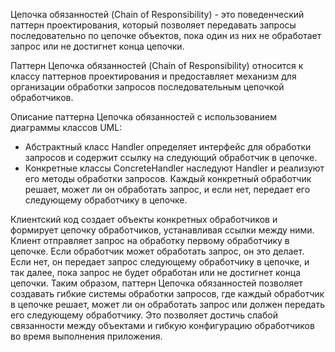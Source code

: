 Цепочка обязанностей (Chain of Responsibility) - это поведенческий паттерн проектирования, который позволяет передавать запросы последовательно по цепочке объектов, пока один из них не обработает запрос или не достигнет конца цепочки.

Паттерн Цепочка обязанностей (Chain of Responsibility) относится к классу паттернов проектирования и предоставляет механизм для организации обработки запросов последовательным цепочкой обработчиков.

Описание паттерна Цепочка обязанностей с использованием диаграммы классов UML:

 - Абстрактный класс Handler определяет интерфейс для обработки запросов и содержит ссылку на следующий обработчик в цепочке.
 - Конкретные классы ConcreteHandler наследуют Handler и реализуют его методы обработки запросов. Каждый конкретный обработчик решает, может ли он обработать запрос, и если нет, передает его следующему обработчику в цепочке.

Клиентский код создает объекты конкретных обработчиков и формирует цепочку обработчиков, устанавливая ссылки между ними.
Клиент отправляет запрос на обработку первому обработчику в цепочке. Если обработчик может обработать запрос, он это делает. Если нет, он передает запрос следующему обработчику в цепочке, и так далее, пока запрос не будет обработан или не достигнет конца цепочки.
Таким образом, паттерн Цепочка обязанностей позволяет создавать гибкие системы обработки запросов, где каждый обработчик в цепочке решает, может ли он обработать запрос или должен передать его следующему обработчику. Это позволяет достичь слабой связанности между объектами и гибкую конфигурацию обработчиков во время выполнения приложения.